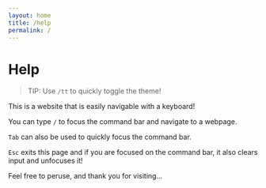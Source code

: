 ```yaml
---
layout: home
title: /help
permalink: /
---
```


# Help

> TIP: Use `/tt` to quickly toggle the theme!

This is a website that is easily navigable with a keyboard! 

You can type `/` to focus the command bar and navigate to a webpage. 

`Tab` can also be used to quickly focus the command bar.

`Esc` exits this page and if you are focused on the command bar, it also clears input and unfocuses it!

Feel free to peruse, and thank you for visiting...
